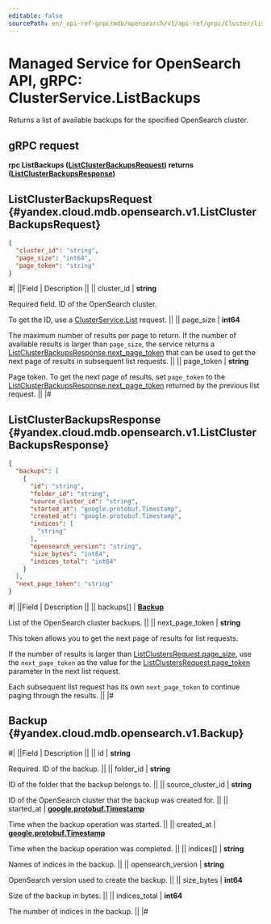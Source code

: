 ```yaml
---
editable: false
sourcePath: en/_api-ref-grpc/mdb/opensearch/v1/api-ref/grpc/Cluster/listBackups.md
---
```


# Managed Service for OpenSearch API, gRPC: ClusterService.ListBackups

Returns a list of available backups for the specified OpenSearch cluster.

## gRPC request

**rpc ListBackups ([ListClusterBackupsRequest](#yandex.cloud.mdb.opensearch.v1.ListClusterBackupsRequest)) returns ([ListClusterBackupsResponse](#yandex.cloud.mdb.opensearch.v1.ListClusterBackupsResponse))**

## ListClusterBackupsRequest {#yandex.cloud.mdb.opensearch.v1.ListClusterBackupsRequest}

```json
{
  "cluster_id": "string",
  "page_size": "int64",
  "page_token": "string"
}
```

#|
||Field | Description ||
|| cluster_id | **string**

Required field. ID of the OpenSearch cluster.

To get the ID, use a [ClusterService.List](/docs/managed-opensearch/api-ref/grpc/Cluster/list#List) request. ||
|| page_size | **int64**

The maximum number of results per page to return. If the number of available
results is larger than `page_size`, the service returns a [ListClusterBackupsResponse.next_page_token](#yandex.cloud.mdb.opensearch.v1.ListClusterBackupsResponse)
that can be used to get the next page of results in subsequent list requests. ||
|| page_token | **string**

Page token. To get the next page of results, set `page_token` to the [ListClusterBackupsResponse.next_page_token](#yandex.cloud.mdb.opensearch.v1.ListClusterBackupsResponse)
returned by the previous list request. ||
|#

## ListClusterBackupsResponse {#yandex.cloud.mdb.opensearch.v1.ListClusterBackupsResponse}

```json
{
  "backups": [
    {
      "id": "string",
      "folder_id": "string",
      "source_cluster_id": "string",
      "started_at": "google.protobuf.Timestamp",
      "created_at": "google.protobuf.Timestamp",
      "indices": [
        "string"
      ],
      "opensearch_version": "string",
      "size_bytes": "int64",
      "indices_total": "int64"
    }
  ],
  "next_page_token": "string"
}
```

#|
||Field | Description ||
|| backups[] | **[Backup](#yandex.cloud.mdb.opensearch.v1.Backup)**

List of the OpenSearch cluster backups. ||
|| next_page_token | **string**

This token allows you to get the next page of results for list requests.

If the number of results is larger than [ListClustersRequest.page_size](/docs/managed-opensearch/api-ref/grpc/Cluster/list#yandex.cloud.mdb.opensearch.v1.ListClustersRequest), use the `next_page_token` as the value
for the [ListClustersRequest.page_token](/docs/managed-opensearch/api-ref/grpc/Cluster/list#yandex.cloud.mdb.opensearch.v1.ListClustersRequest) parameter in the next list request.

Each subsequent list request has its own `next_page_token` to continue paging through the results. ||
|#

## Backup {#yandex.cloud.mdb.opensearch.v1.Backup}

#|
||Field | Description ||
|| id | **string**

Required. ID of the backup. ||
|| folder_id | **string**

ID of the folder that the backup belongs to. ||
|| source_cluster_id | **string**

ID of the OpenSearch cluster that the backup was created for. ||
|| started_at | **[google.protobuf.Timestamp](https://developers.google.com/protocol-buffers/docs/reference/google.protobuf#timestamp)**

Time when the backup operation was started. ||
|| created_at | **[google.protobuf.Timestamp](https://developers.google.com/protocol-buffers/docs/reference/google.protobuf#timestamp)**

Time when the backup operation was completed. ||
|| indices[] | **string**

Names of indices in the backup. ||
|| opensearch_version | **string**

OpenSearch version used to create the backup. ||
|| size_bytes | **int64**

Size of the backup in bytes. ||
|| indices_total | **int64**

The number of indices in the backup. ||
|#